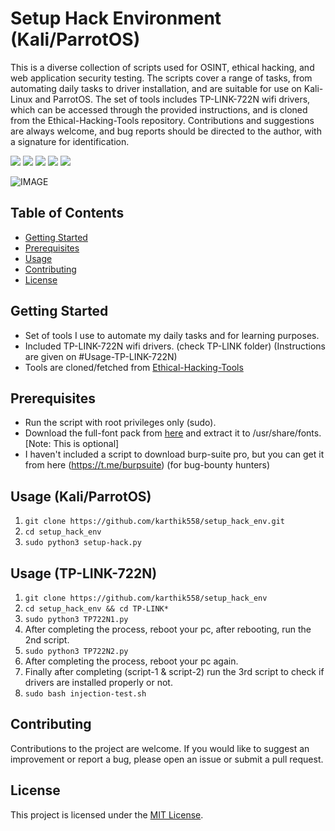 # Setup Hack Environment (Kali/ParrotOS) 

This is a diverse collection of scripts used for OSINT, ethical hacking, and web application security testing. The scripts cover a range of tasks, from automating daily tasks to driver installation, and are suitable for use on Kali-Linux and ParrotOS. The set of tools includes TP-LINK-722N wifi drivers, which can be accessed through the provided instructions, and is cloned from the Ethical-Hacking-Tools repository. Contributions and suggestions are always welcome, and bug reports should be directed to the author, with a signature for identification.

![](https://img.shields.io/github/license/karthik558/setup_hack_env?style=for-the-badge)
![](https://img.shields.io/github/forks/karthik558/setup_hack_env?style=for-the-badge)
![](https://img.shields.io/github/stars/karthik558/setup_hack_env?style=for-the-badge)
![](https://img.shields.io/github/issues/karthik558/setup_hack_env?style=for-the-badge)
![](https://img.shields.io/github/languages/code-size/karthik558/setup_hack_env?style=for-the-badge)

![IMAGE](assets/script-linux.png)

## Table of Contents

- [Getting Started](#getting-started)
- [Prerequisites](#prerequisites)
- [Usage](#usage)
- [Contributing](#contributing)
- [License](#license)

## Getting Started

- Set of tools I use to automate my daily tasks and for learning purposes.
- Included TP-LINK-722N wifi drivers. (check TP-LINK folder) (Instructions are given on #Usage-TP-LINK-722N)
- Tools are cloned/fetched from [Ethical-Hacking-Tools](https://github.com/Ethical-Hacking-Tools)

## Prerequisites

- Run the script with root privileges only (sudo).
- Download the full-font pack from [here](http://www.mediafire.com/file/on3q6yhfqzo4jh1/Fonts.zip/file) and extract it to /usr/share/fonts. [Note: This is optional]
- I haven't included a script to download burp-suite pro, but you can get it from here (https://t.me/burpsuite) (for bug-bounty hunters)

## Usage (Kali/ParrotOS)

1. `git clone https://github.com/karthik558/setup_hack_env.git`
2. `cd setup_hack_env`
3. `sudo python3 setup-hack.py`

## Usage (TP-LINK-722N)

1. `git clone https://github.com/karthik558/setup_hack_env`
2. `cd setup_hack_env && cd TP-LINK*`
3. `sudo python3 TP722N1.py`
4. After completing the process, reboot your pc, after rebooting, run the 2nd script.
5. `sudo python3 TP722N2.py`
6. After completing the process, reboot your pc again.
7. Finally after completing (script-1 & script-2) run the 3rd script to check if drivers are installed properly or not.
8. `sudo bash injection-test.sh`

## Contributing

Contributions to the project are welcome. If you would like to suggest an improvement or report a bug, please open an issue or submit a pull request.

## License

This project is licensed under the [MIT License](https://opensource.org/licenses/MIT).